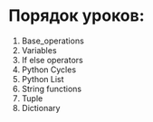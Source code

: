 # Порядок уроков:
1. Base_operations
2. Variables
3. If else operators
4. Python Cycles
5. Python List
6. String functions
7. Tuple
8. Dictionary
